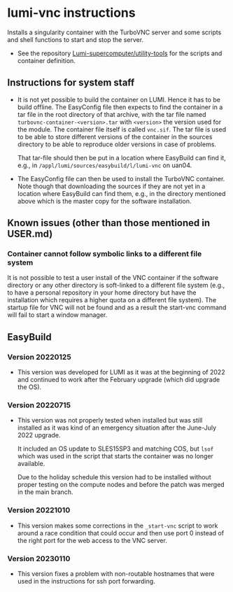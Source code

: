 # lumi-vnc instructions

Installs a singularity container with the TurboVNC server and some scripts and shell
functions to start and stop the server.

  * See the repository [Lumi-supercomputer/utility-tools](https://github.com/Lumi-supercomputer/utility-tools)
    for the scripts and container definition.


## Instructions for system staff

  * It is not yet possible to build the container on LUMI. Hence it has to be build
    offline. The EasyConfig file then expects to find the container in a tar file
    in the root directory of that archive, with the tar file named
    `turbovnc-container-<version>.tar` with `<version>` the version used for the module.
    The container file itself is called `vnc.sif`. The tar file is used to be able
    to store different versions of the container in the sources directory to be able
    to reproduce older versions in case of problems.

    That tar-file should then be put in a location where EasyBuild can find it, e.g.,
    in `/appl/lumi/sources/easybuild/l/lumi-vnc` on uan04.

  * The EasyConfig file can then be used to install the TurboVNC container. Note though
    that downloading the sources if they are not yet in a location where EasyBuild
    can find them, e.g., in the directory mentioned above which is the master copy
    for the software installation.


## Known issues (other than those mentioned in USER.md)

### Container cannot follow symbolic links to a different file system

It is not possible to test a user install of the VNC container if the software directory
or any other directory is soft-linked to a different file system (e.g., to have a
personal repository in your home directory but have the installation which requires
a higher quota on a different file system). The startup file for VNC will not be found
and as a result the start-vnc command will fail to start a window manager.


## EasyBuild

### Version 20220125

-   This version was developed for LUMI as it was at the beginning of 2022 and continued
    to work after the February upgrade (which did upgrade the OS).


### Version 20220715

-   This version was not properly tested when installed but was still installed as it
    was kind of an emergency situation after the June-July 2022 upgrade.

    It included an OS update to SLES15SP3 and matching COS, but `lsof` which was used in
    the script that starts the container was no longer available.

    Due to the holiday schedule this version had to be installed without proper testing
    on the compute nodes and before the patch was merged in the main branch.


### Version 20221010

-   This version makes some corrections in the `_start-vnc` script to work around a 
    race condition that could occur and then use port 0 instead of the right port 
    for the web access to the VNC server.


### Version 20230110

-   This version fixes a problem with non-routable hostnames that were used in the
    instructions for ssh port forwarding.

